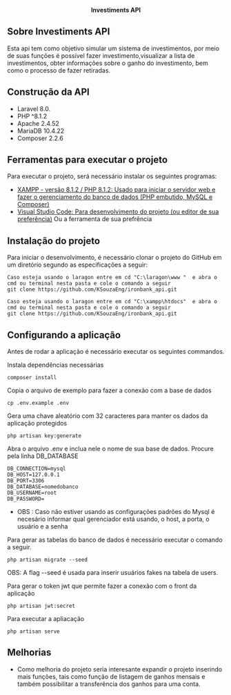 <p align="center"><strong>Investiments API</strong></p>

## Sobre Investiments API

Esta api tem como objetivo simular um sistema de investimentos, por meio de suas funções é possível fazer investimento,visualizar a lista de investimentos, obter informações sobre o ganho do investimento, bem como o processo de fazer retiradas.

## Construção da API

- Laravel 8.0.
- PHP ^8.1.2
-  Apache 2.4.52
-  MariaDB 10.4.22
-  Composer 2.2.6
  
## Ferramentas para executar o projeto

Para executar o projeto, será necessário instalar os seguintes programas:
- [XAMPP - versão 8.1.2 / PHP 8.1.2: Usado para iniciar o servidor web e fazer o gerenciamento do banco de dados (PHP embutido, MySQL  e Composer)](https://www.apachefriends.org/download.html)
- [Visual Studio Code: Para desenvolvimento do projeto (ou editor de sua preferência)](https://code.visualstudio.com/download)
Ou a ferramenta de sua prefrência


## Instalação do projeto

Para iniciar o desenvolvimento, é necessário clonar o projeto do GitHub em um diretório segundo as especificações a seguir:
```shell
Caso esteja usando o laragon entre em cd "C:\laragon\www "  e abra o cmd ou terminal nesta pasta e cole o comando a seguir  
git clone https://github.com/KSouzaEng/ironbank_api.git

Caso esteja usando o laragon entre em cd "C:\xampp\htdocs"  e abra o cmd ou terminal nesta pasta e cole o comando a seguir
git clone https://github.com/KSouzaEng/ironbank_api.git
```
##  Configurando a aplicação

Antes de rodar a aplicação é necessário executar os seguintes commandos.

Instala dependências necessárias
```shell
composer install
```
Copia o arquivo de exemplo para fazer a conexão com a base de dados
```shell
cp .env.example .env
```

Gera uma chave aleatório com 32 caracteres para manter os dados da aplicação protegidos
```shell
php artisan key:generate
```

Abra o arquivo .env e inclua nele o nome de sua base de dados. Procure pela linha DB_DATABASE
```shell
DB_CONNECTION=mysql
DB_HOST=127.0.0.1
DB_PORT=3306
DB_DATABASE=nomedobanco
DB_USERNAME=root
DB_PASSWORD=
```
- OBS : Caso não estiver usando as configurações padrões do Mysql é necesário informar qual gerenciador está usando, o host, a porta, o usuário e a senha

Para gerar as tabelas do banco de dados é necessário executar o comando a seguir.
```shell
php artisan migrate --seed
```
OBS: A flag --seed é usada para inserir usuários fakes na tabela de users.

Para gerar o token jwt que permite fazer a conexão com o front da aplicação
```shell
php artisan jwt:secret
```
 Para executar a apliacação
```shell
php artisan serve
```
## Melhorias

- Como melhoria do projeto seria interesante expandir o projeto inserindo mais funções, tais como função de listagem de ganhos mensais e também possibilitar a transferência dos ganhos para uma conta.
